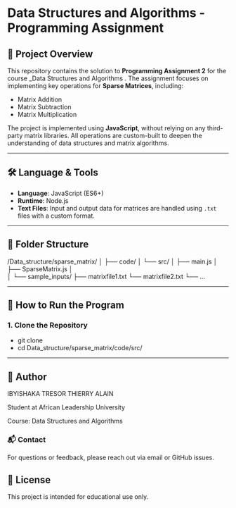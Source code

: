# Data Structures and Algorithms  - Programming Assignment 

## 📌 Project Overview

This repository contains the solution to **Programming Assignment 2** for the course _Data Structures and Algorithms . The assignment focuses on implementing key operations for **Sparse Matrices**, including:

- Matrix Addition
- Matrix Subtraction
- Matrix Multiplication

The project is implemented using **JavaScript**, without relying on any third-party matrix libraries. All operations are custom-built to deepen the understanding of data structures and matrix algorithms.

---

## 🛠️ Language & Tools

- **Language**: JavaScript (ES6+)
- **Runtime**: Node.js
- **Text Files**: Input and output data for matrices are handled using `.txt` files with a custom format.

---

## 📂 Folder Structure

/Data_structure/sparse_matrix/
│
├── code/
│   └── src/
│       ├── main.js
│       ├── SparseMatrix.js
│       
│
└── sample_inputs/
    ├── matrixfile1.txt
    └── matrixfile2.txt
    └── ...


---

## 🚀 How to Run the Program

### 1. Clone the Repository


- git clone <repository-url>
- cd Data_structure/sparse_matrix/code/src/

---
## 🙋 Author
IBYISHAKA TRESOR THIERRY ALAIN

Student at African Leadership University

Course: Data Structures and Algorithms 

 ### 📬 Contact
For questions or feedback, please reach out via email or GitHub issues.

 ## 📄 License
This project is intended for educational use only.

